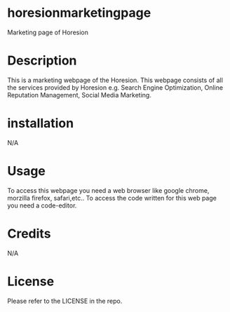 # horesionmarketingpage
Marketing page of Horesion

# Description
This is a marketing webpage of the  Horesion. This webpage consists of all the services provided by Horesion e.g. Search Engine Optimization, Online Reputation Management, Social Media Marketing.

# installation
N/A
# Usage
To access this webpage you need a web browser like google chrome, morzilla firefox, safari,etc.. To access the code written for this web page you need a code-editor.

# Credits
N/A

# License
Please refer to the LICENSE in the repo.

